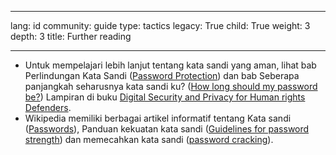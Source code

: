 

---

lang: id
community: guide
type: tactics
legacy: True
child: True
weight: 3
depth: 3
title: Further reading

---

* Untuk mempelajari lebih lanjut tentang kata sandi yang aman, lihat bab Perlindungan Kata Sandi ([Password Protection](http://www.frontlinedefenders.org/manual/en/esecman/chapter2_2.html)) dan bab Seberapa panjangkah seharusnya kata sandi ku? ([How long should my password be?](http://www.frontlinedefenders.org/manual/en/esecman/appendix_d.html)) Lampiran di buku [Digital Security and Privacy for Human rights Defenders](http://www.frontlinedefenders.org/manual/en/esecman).
* Wikipedia memiliki berbagai artikel informatif tentang Kata sandi ([Passwords](http://en.wikipedia.org/wiki/Password)), Panduan kekuatan kata sandi ([Guidelines for password strength](http://en.wikipedia.org/wiki/Password_strength)) dan memecahkan kata sandi ([password cracking](http://en.wikipedia.org/wiki/Password_cracking)).



